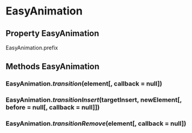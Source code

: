 # EasyAnimation
## Property EasyAnimation
EasyAnimation.prefix
## Methods EasyAnimation
### EasyAnimation.*transition*(element[, callback = null])
### EasyAnimation.*transitionInsert*(targetInsert, newElement[, before = null[, callback = null]])
### EasyAnimation.*transitionRemove*(element[, callback = null])
